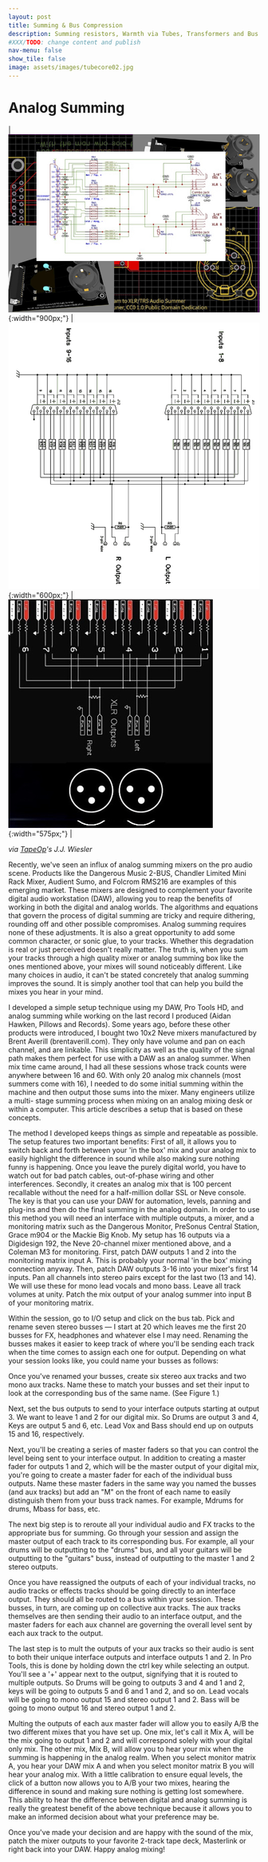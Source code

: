 ```yaml
---
layout: post
title: Summing & Bus Compression
description: Summing resistors, Warmth via Tubes, Transformers and Bus Compression.
#XXX/TODO: change content and publish
nav-menu: false
show_tile: false
image: assets/images/tubecore02.jpg
---
```


# Analog Summing

| ![img](assets/images/easysummercollage.jpg){:width="900px;"} | ![img](assets/images/summing02.jpg){:width="600px;"} | ![img](assets/images/summing.jpg){:width="575px;"} |

*via [TapeOp](https://tapeop.com/tutorials/49/analog-summing/)'s J.J. Wiesler*

Recently, we've seen an influx of analog summing mixers on the pro audio scene. Products like the Dangerous Music 2-BUS, Chandler Limited Mini Rack Mixer, Audient Sumo, and Folcrom RMS216 are examples of this emerging market. These mixers are designed to complement your favorite digital audio workstation (DAW), allowing you to reap the benefits of working in both the digital and analog worlds. The algorithms and equations that govern the process of digital summing are tricky and require dithering, rounding off and other possible compromises. Analog summing requires none of these adjustments. It is also a great opportunity to add some common character, or sonic glue, to your tracks. Whether this degradation is real or just perceived doesn't really matter. The truth is, when you sum your tracks through a high quality mixer or analog summing box like the ones mentioned above, your mixes will sound noticeably different. Like many choices in audio, it can't be stated concretely that analog summing improves the sound. It is simply another tool that can help you build the mixes you hear in your mind.

I developed a simple setup technique using my DAW, Pro Tools HD, and analog summing while working on the last record I produced (Aidan Hawken, Pillows and Records). Some years ago, before these other products were introduced, I bought two 10x2 Neve mixers manufactured by Brent Averill (brentaverill.com). They only have volume and pan on each channel, and are linkable. This simplicity as well as the quality of the signal path makes them perfect for use with a DAW as an analog summer. When mix time came around, I had all these sessions whose track counts were anywhere between 16 and 60. With only 20 analog mix channels (most summers come with 16), I needed to do some initial summing within the machine and then output those sums into the mixer. Many engineers utilize a multi- stage summing process when mixing on an analog mixing desk or within a computer. This article describes a setup that is based on these concepts.

The method I developed keeps things as simple and repeatable as possible. The setup features two important benefits: First of all, it allows you to switch back and forth between your 'in the box' mix and your analog mix to easily highlight the difference in sound while also making sure nothing funny is happening. Once you leave the purely digital world, you have to watch out for bad patch cables, out-of-phase wiring and other interferences. Secondly, it creates an analog mix that is 100 percent recallable without the need for a half-million dollar SSL or Neve console. The key is that you can use your DAW for automation, levels, panning and plug-ins and then do the final summing in the analog domain. In order to use this method you will need an interface with multiple outputs, a mixer, and a monitoring matrix such as the Dangerous Monitor, PreSonus Central Station, Grace m904 or the Mackie Big Knob. My setup has 16 outputs via a Digidesign 192, the Neve 20-channel mixer mentioned above, and a Coleman M3 for monitoring. First, patch DAW outputs 1 and 2 into the monitoring matrix input A. This is probably your normal 'in the box' mixing connection anyway. Then, patch DAW outputs 3-16 into your mixer's first 14 inputs. Pan all channels into stereo pairs except for the last two (13 and 14). We will use these for mono lead vocals and mono bass. Leave all track volumes at unity. Patch the mix output of your analog summer into input B of your monitoring matrix.

Within the session, go to I/O setup and click on the bus tab. Pick and rename seven stereo busses — I start at 20 which leaves me the first 20 busses for FX, headphones and whatever else I may need. Renaming the busses makes it easier to keep track of where you'll be sending each track when the time comes to assign each one for output. Depending on what your session looks like, you could name your busses as follows:

Once you've renamed your busses, create six stereo aux tracks and two mono aux tracks. Name these to match your busses and set their input to look at the corresponding bus of the same name. (See Figure 1.)


Next, set the bus outputs to send to your interface outputs starting at output 3. We want to leave 1 and 2 for our digital mix. So Drums are output 3 and 4, Keys are output 5 and 6, etc. Lead Vox and Bass should end up on outputs 15 and 16, respectively.

Next, you'll be creating a series of master faders so that you can control the level being sent to your interface output. In addition to creating a master fader for outputs 1 and 2, which will be the master output of your digital mix, you're going to create a master fader for each of the individual buss outputs. Name these master faders in the same way you named the busses (and aux tracks) but add an "M" on the front of each name to easily distinguish them from your buss track names. For example, Mdrums for drums, Mbass for bass, etc.

The next big step is to reroute all your individual audio and FX tracks to the appropriate bus for summing. Go through your session and assign the master output of each track to its corresponding bus. For example, all your drums will be outputting to the "drums" bus, and all your guitars will be outputting to the "guitars" buss, instead of outputting to the master 1 and 2 stereo outputs.

Once you have reassigned the outputs of each of your individual tracks, no audio tracks or effects tracks should be going directly to an interface output. They should all be routed to a bus within your session. These busses, in turn, are coming up on collective aux tracks. The aux tracks themselves are then sending their audio to an interface output, and the master faders for each aux channel are governing the overall level sent by each aux track to the output.

The last step is to mult the outputs of your aux tracks so their audio is sent to both their unique interface outputs and interface outputs 1 and 2. In Pro Tools, this is done by holding down the ctrl key while selecting an output. You'll see a '+' appear next to the output, signifying that it is routed to multiple outputs. So Drums will be going to outputs 3 and 4 and 1 and 2, keys will be going to outputs 5 and 6 and 1 and 2, and so on. Lead vocals will be going to mono output 15 and stereo output 1 and 2. Bass will be going to mono output 16 and stereo output 1 and 2.

Multing the outputs of each aux master fader will allow you to easily A/B the two different mixes that you have set up. One mix, let's call it Mix A, will be the mix going to output 1 and 2 and will correspond solely with your digital only mix. The other mix, Mix B, will allow you to hear your mix when the summing is happening in the analog realm. When you select monitor matrix A, you hear your DAW mix A and when you select monitor matrix B you will hear your analog mix. With a little calibration to ensure equal levels, the click of a button now allows you to A/B your two mixes, hearing the difference in sound and making sure nothing is getting lost somewhere. This ability to hear the difference between digital and analog summing is really the greatest benefit of the above technique because it allows you to make an informed decision about what your preference may be.

Once you've made your decision and are happy with the sound of the mix, patch the mixer outputs to your favorite 2-track tape deck, Masterlink or right back into your DAW. Happy analog mixing!


